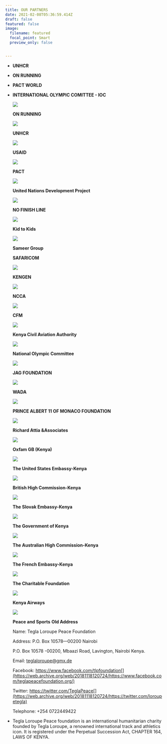 ```yaml
---
title: OUR PARTNERS
date: 2021-02-08T05:36:59.414Z
draft: false
featured: false
image:
  filename: featured
  focal_point: Smart
  preview_only: false


---
```



- **UNHCR**
- **ON RUNNING**
- **PACT WORLD**
- **INTERNATIONAL OLYMPIC COMITTEE - IOC** 

  ![](https://web.archive.org/web/20200812030800im_/http://teglapeacefoundation.org/wp-content/uploads/brizy/546/assets/images/iW=1380&iH=289&oX=490&oY=0&cW=400&cH=289/777572a29e615cb69f82052861cdd83f.png)

  **ON RUNNING**

  ![](https://web.archive.org/web/20200812030800im_/http://teglapeacefoundation.org/wp-content/uploads/brizy/546/assets/images/iW=1356&iH=284&oX=478&oY=0&cW=400&cH=284/931b5f90b7d2aa75f9a45ca9cadf0abb.png)

  **UNHCR** 

  ![](https://web.archive.org/web/20200812030800im_/http://teglapeacefoundation.org/wp-content/uploads/brizy/546/assets/images/iW=548&iH=288&oX=148&oY=0&cW=400&cH=288/0230d8df07b4afb6dabf2921de56bc72.jpg)

  **USAID**

  ![](https://web.archive.org/web/20200812030800im_/http://teglapeacefoundation.org/wp-content/uploads/brizy/546/assets/images/iW=1388&iH=291&oX=563&oY=0&cW=400&cH=291/8027a49cd4575b3f7ab4d7ae1c0959ee.png)

  **PACT**

  ![](https://web.archive.org/web/20200812030800im_/http://teglapeacefoundation.org/wp-content/uploads/brizy/546/assets/images/iW=432&iH=281&oX=16&oY=0&cW=400&cH=281/3207c95f3918f0608373df5d18980c8b.jpg)

  **United Nations Development Project**

  ![](https://web.archive.org/web/20200812030800im_/http://teglapeacefoundation.org/wp-content/uploads/brizy/546/assets/images/iW=572&iH=294&oX=115&oY=0&cW=400&cH=294/43ab12b41b7ce15b34259429fef9f75c.png)

  **NO FINISH LINE** 

  ![](https://web.archive.org/web/20200812030800im_/http://teglapeacefoundation.org/wp-content/uploads/brizy/546/assets/images/iW=416&iH=290&oX=16&oY=0&cW=400&cH=290/0e96892c5f16735daf44d8770176d125.jpg)

  **Kid to Kids**

  ![](https://web.archive.org/web/20200812030800im_/http://teglapeacefoundation.org/wp-content/uploads/brizy/546/assets/images/iW=572&iH=294&oX=115&oY=0&cW=400&cH=294/5f1ca7d48ee08c44af48d3ee99d89d07.jpg)

  **Sameer Group**

  **SAFARICOM**

  ![](https://web.archive.org/web/20200812030800im_/http://teglapeacefoundation.org/wp-content/uploads/brizy/546/assets/images/iW=400&iH=347&oX=0&oY=11&cW=400&cH=284/37737690c473f2ab40bc412372497d39.jpg)

  **KENGEN** 

  ![](https://web.archive.org/web/20200812030800im_/http://teglapeacefoundation.org/wp-content/uploads/brizy/546/assets/images/iW=400&iH=444&oX=0&oY=40&cW=400&cH=293/151e8dbafd982edbc9184ba751eeaab2.jpg)

  **NCCA**

  ![](https://web.archive.org/web/20200812030800im_/http://teglapeacefoundation.org/wp-content/uploads/brizy/546/assets/images/iW=480&iH=293&oX=64&oY=0&cW=400&cH=293/7fdf744d932598857d2d2bb553c488f7.jpg)

  **CFM**

  ![](https://web.archive.org/web/20200812030800im_/http://teglapeacefoundation.org/wp-content/uploads/brizy/546/assets/images/iW=572&iH=294&oX=115&oY=0&cW=400&cH=294/9ad29dd6b51a2f486336267164eee610.jpg)

  **Kenya Civil Aviation Authority** 

  ![](https://web.archive.org/web/20200812030800im_/http://teglapeacefoundation.org/wp-content/uploads/brizy/546/assets/images/iW=560&iH=287&oX=91&oY=0&cW=400&cH=287/7df5e95301eea0db245d64ca99fded86.jpg)

  **National Olympic Committee** 

  ![](https://web.archive.org/web/20200812030800im_/http://teglapeacefoundation.org/wp-content/uploads/brizy/546/assets/images/iW=572&iH=294&oX=115&oY=0&cW=400&cH=294/cebbd782b2a870b4198880fdcb4fd3fe.png)

  **JAG FOUNDATION**

  ![](https://web.archive.org/web/20200812030800im_/http://teglapeacefoundation.org/wp-content/uploads/brizy/546/assets/images/iW=556&iH=285&oX=89&oY=0&cW=400&cH=285/a18985798c127e5cfa9c7d6450f1a70d.png)

  **WADA**

  ![](https://web.archive.org/web/20200812030800im_/http://teglapeacefoundation.org/wp-content/uploads/brizy/546/assets/images/iW=544&iH=286&oX=83&oY=0&cW=400&cH=286/2638e3ec612152f30bfe070b516ddf04.jpg)

  **PRINCE ALBERT 11 OF MONACO FOUNDATION**

  ![](https://web.archive.org/web/20200812030800im_/http://teglapeacefoundation.org/wp-content/uploads/brizy/546/assets/images/iW=548&iH=288&oX=85&oY=0&cW=400&cH=288/92ca21e9c2a3285a74204d1718a11de2.png)

  **Richard Attia &Associates**

  ![](https://web.archive.org/web/20200812030800im_/http://teglapeacefoundation.org/wp-content/uploads/brizy/546/assets/images/iW=572&iH=294&oX=86&oY=0&cW=400&cH=294/e35ce0c95c350b5b3931f53468c77506.jpg)

  **Oxfam GB (Kenya)**

  ![](https://web.archive.org/web/20200812030800im_/http://teglapeacefoundation.org/wp-content/uploads/brizy/546/assets/images/iW=496&iH=282&oX=48&oY=0&cW=400&cH=282/7b9e9e444c4e25e38ef92f2c3fdbaa3a.jpg)

  **The United States Embassy-Kenya**

  ![](https://web.archive.org/web/20200812030800im_/http://teglapeacefoundation.org/wp-content/uploads/brizy/546/assets/images/iW=400&iH=400&oX=0&oY=0&cW=400&cH=308/edab3df7c35ef70072088d4cdb461783.jpeg)

  **British High Commission-Kenya**

  ![](https://web.archive.org/web/20200812030800im_/http://teglapeacefoundation.org/wp-content/uploads/brizy/546/assets/images/iW=536&iH=289&oX=79&oY=0&cW=400&cH=289/65da77ecf2a130a6bee5f5dbbe30c5aa.png)

  **The Slovak Embassy-Kenya**

  ![](https://web.archive.org/web/20200812030800im_/http://teglapeacefoundation.org/wp-content/uploads/brizy/546/assets/images/iW=600&iH=285&oX=130&oY=0&cW=400&cH=285/73000c586b02aa9fe2bca7a137203cca.jpg)

  **The Government of Kenya**

  ![](https://web.archive.org/web/20200812030800im_/http://teglapeacefoundation.org/wp-content/uploads/brizy/546/assets/images/iW=400&iH=400&oX=0&oY=58&cW=400&cH=284/bcfa0a6b5e9928b787294e7811e89a5d.png)

  **The Australian High Commission-Kenya**

  ![](https://web.archive.org/web/20200812030800im_/http://teglapeacefoundation.org/wp-content/uploads/brizy/546/assets/images/iW=472&iH=283&oX=36&oY=0&cW=400&cH=283/b9f084babaca33ea1d59fd520d25685f.jpg)

  **The French Embassy-Kenya**

  ![](https://web.archive.org/web/20200812030800im_/http://teglapeacefoundation.org/wp-content/uploads/brizy/546/assets/images/iW=468&iH=287&oX=43&oY=0&cW=400&cH=287/28a9141a62172b21338472eacb9be8ad.jpg)

  **The Charitable Foundation** 

  ![](https://web.archive.org/web/20200812030800im_/http://teglapeacefoundation.org/wp-content/uploads/brizy/546/assets/images/iW=468&iH=287&oX=34&oY=0&cW=400&cH=287/ab9699cb6b364212d9ca7d5d3ffde8bf.jpg)

  **Kenya Airways** 

  ![](https://web.archive.org/web/20200812030800im_/http://teglapeacefoundation.org/wp-content/uploads/brizy/546/assets/images/iW=560&iH=287&oX=91&oY=0&cW=400&cH=287/827e3e6f7aadf03f34829e60685b039b.jpg)

  **Peace and Sports**
  **Old Address**

  Name: Tegla Loroupe Peace Foundation

  Address: P.O. Box 10578—00200 Nairobi

  P.O. Box 10578 -00200, Mbaazi Road, Lavington, Nairobi Kenya.

  Email: [teglaloroupe@gmx.de](https://web.archive.org/web/20181118120724/mailto:info@naisulalesuuda.org)

  Facebook: https://www.facebook.com/tlpfoundation[](https://web.archive.org/web/20181118120724/https://www.facebook.com/teglapeacefoundation.org/)

  Twitter: https://twitter.com/TeglaPeace[](https://web.archive.org/web/20181118120724/https://twitter.com/loroupetegla)

  Telephone: +254 0722449422
* Tegla Loroupe Peace foundation is an international humanitarian charity founded by Tegla Loroupe, a renowned international track and athletics icon. It is registered under the Perpetual Succession Act, CHAPTER 164, LAWS OF KENYA.